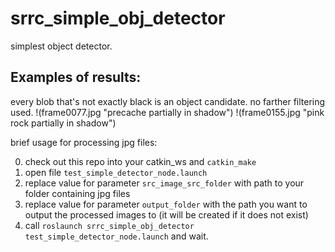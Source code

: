 # srrc_simple_obj_detector

simplest object detector.

## Examples of results:
every blob that's not exactly black is an object candidate. no farther filtering used.
!(frame0077.jpg "precache partially in shadow")
!(frame0155.jpg "pink rock partially in shadow")

brief usage for processing jpg files:

0. check out this repo into your catkin_ws and `catkin_make`
1. open file `test_simple_detector_node.launch`
2. replace value for parameter `src_image_src_folder` with path to your folder containing jpg files
3. replace value for parameter `output_folder` with the path you want to output the processed images to (it will be created if it does not exist)
4. call `roslaunch srrc_simple_obj_detector test_simple_detector_node.launch` and wait.
